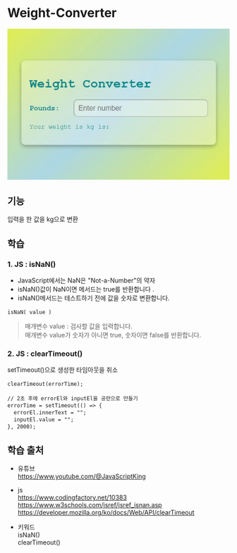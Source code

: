 # Weight-Converter
<img src="./image.gif">

## 기능
입력을 한 값을 kg으로 변환

## 학습 
### 1. JS : isNaN()    
- JavaScript에서는 NaN은 "Not-a-Number"의 약자  
- isNaN()값이 NaN이면 메서드는 true를 반환합니다 .
- isNaN()메서드는 테스트하기 전에 값을 숫자로 변환합니다.
```
isNaN( value )
```
> 매개변수 value : 검사할 값을 입력합니다.  
> 매개변수 value가 숫자가 아니면 true, 숫자이면 false를 반환합니다.

### 2. JS : clearTimeout()   
setTimeout()으로 생성한 타임아웃을 취소   
```
clearTimeout(errorTime);

// 2초 후에 errorEl와 inputEl을 공란으로 만들기
errorTime = setTimeout(() => {
  errorEl.innerText = "";
  inputEl.value = "";
}, 2000);
```
 
## 학습 출처
- 유튜브    
https://www.youtube.com/@JavaScriptKing 

- js    
https://www.codingfactory.net/10383   
https://www.w3schools.com/jsref/jsref_isnan.asp   
https://developer.mozilla.org/ko/docs/Web/API/clearTimeout    

- 키워드   
isNaN()   
clearTimeout()   
